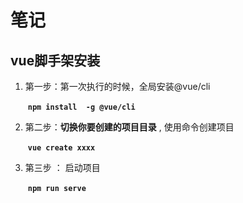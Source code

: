 # 笔记

## vue脚手架安装

1. 第一步：第一次执行的时候，全局安装@vue/cli

   ​        **`npm install  -g @vue/cli`**

2. 第二步：**切换你要创建的项目目录**  , 使用命令创建项目

   ​        **`vue create xxxx`**

3. 第三步 ： 启动项目 

   ​        **`npm run serve`**

  

